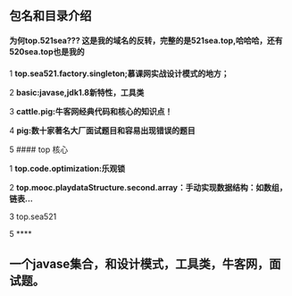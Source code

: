 ## 包名和目录介绍
#### 为何top.521sea??? 这是我的域名的反转，完整的是521sea.top,哈哈哈，还有520sea.top也是我的

1 **top.sea521.factory.singleton;慕课网实战设计模式的地方；**

2 **basic:javase,jdk1.8新特性，工具类**

3 **cattle.pig:牛客网经典代码和核心的知识点！**

4 **pig:数十家著名大厂面试题目和容易出现错误的题目**

5 #### top  核心

1 **top.code.optimization:乐观锁**

2 **top.mooc.playdataStructure.second.array：手动实现数据结构：如数组，链表...**

3 top.sea521

5 ****
## 一个javase集合，和设计模式，工具类，牛客网，面试题。
